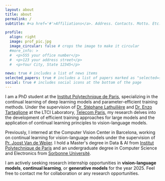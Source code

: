 ```yaml
---
layout: about
title: about
permalink: /
subtitle: #<a href='#'>Affiliations</a>. Address. Contacts. Motto. Etc.

profile:
  align: right
  image: prof_pic.jpg
  image_circular: false # crops the image to make it circular
  #more_info: >
  #  <p>555 your office number</p>
  #  <p>123 your address street</p>
  #  <p>Your City, State 12345</p>

news: true # includes a list of news items
selected_papers: true # includes a list of papers marked as "selected={true}"
social: true # includes social icons at the bottom of the page
---
```


I am a PhD student at the [Institut Polytechnique de Paris](https://www.ip-paris.fr), specializing in the continual learning of deep learning models and parameter-efficient training methods. Under the supervision of [Dr. Stéphane Lathuilière](http://stelat.eu/) and [Dr. Enzo Tartaglione](https://enzotarta.github.io/) at the LTCI Laboratory, [Telecom Paris](https://www.telecom-paris.fr/), my research delves into the development of efficient training approaches for large models and the application of continual learning principles to vision-language models.

Previously, I interned at the Computer Vision Center in Barcelona, working on continual learning for vision-language models under the supervision of [Pr. Joost Van de Weijer](https://scholar.google.com/citations?user=Gsw2iUEAAAAJ&hl=en). I hold a Master's degree in Data & AI from [Institut Polytechnique de Paris](https://www.ip-paris.fr) and an undergraduate degree in Computer Science and Electronics from [Sorbonne Université](https://www.sorbonne-universite.fr/).

I am actively seeking research internship opportunities in **vision-language models**, **continual learning**, or **generative models** for the year 2025. Feel free to contact me for collaboration or any research opportunities.